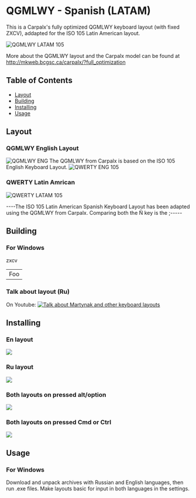 # QGMLWY - Spanish (LATAM)

This is a Carpalx's fully optimized QGMLWY keyboard layout (with fixed ZXCV), addapted for the ISO 105 Latin American layout.

![QGMLWY LATAM 105](https://user-images.githubusercontent.com/7512698/121077926-a4ea7d80-c7ae-11eb-9e74-489e63c6b84e.png)

More about the QGMLWY layout and the Carpalx model can be found at http://mkweb.bcgsc.ca/carpalx/?full_optimization

## Table of Contents

- [Layout](#layout)
- [Building](#building)
- [Installing](#installing)
- [Usage](#usage)

## Layout

### QGMLWY English Layout

![QGMLWY ENG](https://user-images.githubusercontent.com/7512698/121083275-9ce20c00-c7b5-11eb-9cc1-6b4581dc5e6e.png)
The QGMLWY from Carpalx is based on the ISO 105 English Keyboard Layout.
![QWERTY ENG 105](https://user-images.githubusercontent.com/7512698/121093148-00bf0180-c7c3-11eb-91ec-0a029b1db46b.png)

### QWERTY Latin Amrican

![QWERTY LATAM 105](https://user-images.githubusercontent.com/7512698/121083500-e4689800-c7b5-11eb-8d82-ca6f851fbaa4.png)

----The ISO 105 Latin American Spanish Keyboard Layout has been adapted using the QGMLWY from Carpalx. Comparing both the Ñ key is the ;-----

## Building

### For Windows

zxcv

<table>
    <tr>
        <td>Foo</td>
    </tr>
</table>



### Talk about layout (Ru)

On Youtube: [![Talk about Martynak and other keyboard layouts](https://raw.githubusercontent.com/martyns0n/martynak/master/assets/47077_2000%202.png)](https://www.youtube.com/watch?v=vXjp7R0G9ws)

## Installing

### En layout

![](./assets/en-layout.png)

### Ru layout

![](./assets/ru-layout.png)

### Both layouts on pressed alt/option

![](./assets/option-layout.png)

### Both layouts on pressed Cmd or Ctrl 

![](./assets/cmd-layout.png)

## Usage

### For Windows

Download and unpack archives with Russian and English languages, then run .еxe files. Make layouts basic for input in both languages in the settings.


